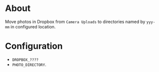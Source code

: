 # About

Move photos in Dropbox from `Camera Uploads` to directories named by `yyy-mm` in configured location.

# Configuration

- `DROPBOX_????`
- `PHOTO_DIRECTORY`.
